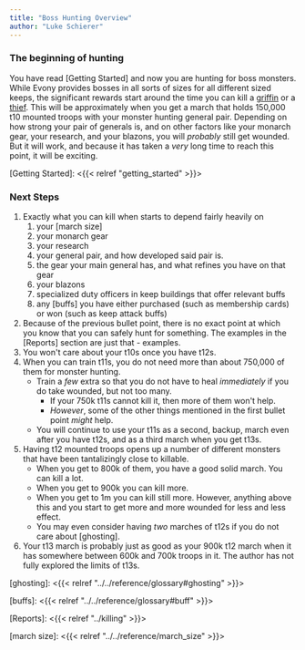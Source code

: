 ```yaml
---
title: "Boss Hunting Overview"
author: "Luke Schierer"
---
```


### The beginning of hunting 

You have read [Getting Started] and now you are hunting for boss monsters.
While Evony provides bosses in all sorts of sizes for all different sized
keeps, the significant rewards start around the time you can kill a [griffin]
or a [thief].  This will be approximately when you get a march that holds
150,000 t10 mounted troops with your monster hunting general pair.  Depending
on how strong your pair of generals is, and on other factors like your monarch
gear, your research, and your blazons, you will *probably* still get wounded.
But it will work, and because it has taken a *very* long time to reach this
point, it will be exciting.

[thief]: <https://www.evonytkrguide.com/bosses/royal_thief>

[griffin]: <https://www.evonytkrguide.com/bosses/griffin>

[Getting Started]: <{{< relref "getting_started" >}}>

### Next Steps

1. Exactly what you can kill when starts to depend fairly heavily on 
   1. your [march size]
   1. your monarch gear
   1. your research
   1. your general pair, and how developed said pair is.
   1. the gear your main general has, and what refines you have on that gear
   1. your blazons 
   1. specialized duty officers in keep buildings that offer relevant buffs
   1. any [buffs] you have either purchased (such as membership cards) or won
      (such as keep attack buffs)
1. Because of the previous bullet point, there is no exact point at which you
   know that you can safely hunt for something.  The examples in the [Reports]
   section are just that - examples. 
1. You won't care about your t10s once you have t12s.  
1. When you can train t11s, you do not need more than about 750,000 of them for
   monster hunting.  
   * Train a *few* extra so that you do not have to heal *immediately* if you 
	 do take wounded, but not too many.  
	 * If your 750k t11s cannot kill it, then more of them won't help.
	 * *However*, some of the other things mentioned in the first bullet point
	   *might* help.
   * You will continue to use your t11s as a second, backup, march even after
     you have t12s, and as a third march when you get t13s.
1. Having t12 mounted troops opens up a number of different monsters that have
   been tantalizingly close to killable.  
   * When you get to 800k of them, you have a good solid march.  You can kill a lot.
   * When you get to 900k you can kill more. 
   * When you get to 1m you can kill still more.  However, anything above this
     and you start to get more and more wounded for less and less effect.
   * You may even consider having *two* marches of t12s if you do not care
     about [ghosting].  
1. Your t13 march is probably just as good as your 900k t12 march when it has
   somewhere between 600k and 700k troops in it.  The author has not fully
   explored the limits of t13s.

[ghosting]: <{{< relref "../../reference/glossary#ghosting" >}}>

[buffs]: <{{< relref "../../reference/glossary#buff" >}}> 

[Reports]: <{{< relref "../killing" >}}>

[march size]: <{{< relref "../../reference/march_size" >}}>
